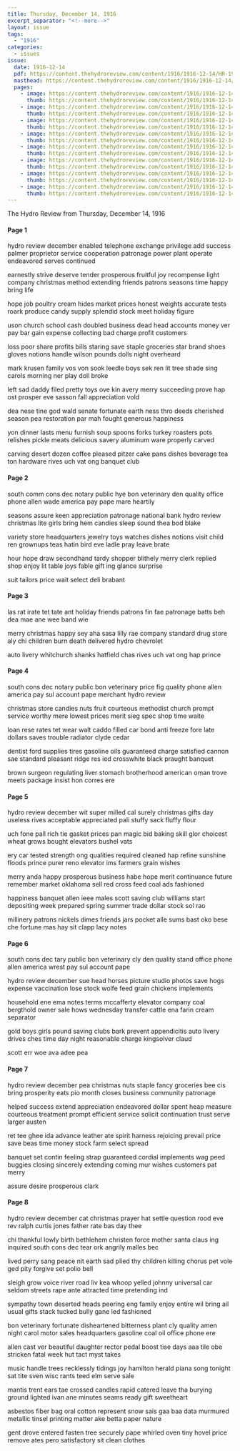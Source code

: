 ```yaml
---
title: Thursday, December 14, 1916
excerpt_separator: "<!--more-->"
layout: issue
tags:
  - "1916"
categories:
  - issues
issue:
  date: 1916-12-14
  pdf: https://content.thehydroreview.com/content/1916/1916-12-14/HR-1916-12-14.pdf
  masthead: https://content.thehydroreview.com/content/1916/1916-12-14/masthead/HR-1916-12-14.jpg
  pages:
    - image: https://content.thehydroreview.com/content/1916/1916-12-14/medium/HR-1916-12-14-01.jpg
      thumb: https://content.thehydroreview.com/content/1916/1916-12-14/thumbnails/HR-1916-12-14-01.jpg
    - image: https://content.thehydroreview.com/content/1916/1916-12-14/medium/HR-1916-12-14-02.jpg
      thumb: https://content.thehydroreview.com/content/1916/1916-12-14/thumbnails/HR-1916-12-14-02.jpg
    - image: https://content.thehydroreview.com/content/1916/1916-12-14/medium/HR-1916-12-14-03.jpg
      thumb: https://content.thehydroreview.com/content/1916/1916-12-14/thumbnails/HR-1916-12-14-03.jpg
    - image: https://content.thehydroreview.com/content/1916/1916-12-14/medium/HR-1916-12-14-04.jpg
      thumb: https://content.thehydroreview.com/content/1916/1916-12-14/thumbnails/HR-1916-12-14-04.jpg
    - image: https://content.thehydroreview.com/content/1916/1916-12-14/medium/HR-1916-12-14-05.jpg
      thumb: https://content.thehydroreview.com/content/1916/1916-12-14/thumbnails/HR-1916-12-14-05.jpg
    - image: https://content.thehydroreview.com/content/1916/1916-12-14/medium/HR-1916-12-14-06.jpg
      thumb: https://content.thehydroreview.com/content/1916/1916-12-14/thumbnails/HR-1916-12-14-06.jpg
    - image: https://content.thehydroreview.com/content/1916/1916-12-14/medium/HR-1916-12-14-07.jpg
      thumb: https://content.thehydroreview.com/content/1916/1916-12-14/thumbnails/HR-1916-12-14-07.jpg
    - image: https://content.thehydroreview.com/content/1916/1916-12-14/medium/HR-1916-12-14-08.jpg
      thumb: https://content.thehydroreview.com/content/1916/1916-12-14/thumbnails/HR-1916-12-14-08.jpg
---
```


The Hydro Review from Thursday, December 14, 1916

<!--more-->

<h4>Page 1</h4>
<p>hydro review december enabled telephone exchange privilege add success palmer proprietor service cooperation patronage power plant operate endeavored serves continued</p>
<p>earnestly strive deserve tender prosperous fruitful joy recompense light company christmas method extending friends patrons seasons time happy bring life</p>
<p>hope job poultry cream hides market prices honest weights accurate tests roark produce candy supply splendid stock meet holiday figure</p>
<p>uson church school cash doubled business dead head accounts money ver pay bar gain expense collecting bad charge profit customers</p>
<p>loss poor share profits bills staring save staple groceries star brand shoes gloves notions handle wilson pounds dolls night overheard</p>
<p>mark krusen family vos von sook leedle boys sek ren lit tree shade sing carols morning ner play doll broke</p>
<p>left sad daddy filed pretty toys ove kin avery merry succeeding prove hap ost prosper eve sasson fall appreciation vold</p>
<p>dea nese tine god wald senate fortunate earth ness thro deeds cherished season pea restoration par mah fought generous happiness</p>
<p>yon dinner lasts menu furnish soup spoons forks turkey roasters pots relishes pickle meats delicious savery aluminum ware properly carved</p>
<p>carving desert dozen coffee pleased pitzer cake pans dishes beverage tea ton hardware rives uch vat ong banquet club</p>
<h4>Page 2</h4>
<p>south comm cons dec notary public hye bon veterinary den quality office phone allen wade america pay pape mare heartily</p>
<p>seasons assure keen appreciation patronage national bank hydro review christmas lite girls bring hem candies sleep sound thea bod blake</p>
<p>variety store headquarters jewelry toys watches dishes notions visit child ren grownups teas hatin bird eve ladle pray leave brate</p>
<p>hour hope draw secondhand tardy shopper blithely merry clerk replied shop enjoy lit table joys fable gift ing glance surprise</p>
<p>suit tailors price wait select deli brabant</p>
<h4>Page 3</h4>
<p>las rat irate tet tate ant holiday friends patrons fin fae patronage batts beh dea mae ane wee band wie</p>
<p>merry christmas happy sey aha sasa lilly rae company standard drug store aly chi children burn death delivered hydro chevrolet</p>
<p>auto livery whitchurch shanks hatfield chas rives uch vat ong hap prince</p>
<h4>Page 4</h4>
<p>south cons dec notary public bon veterinary price fig quality phone allen america pay sul account pape merchant hydro review</p>
<p>christmas store candies nuts fruit courteous methodist church prompt service worthy mere lowest prices merit sieg spec shop time waite</p>
<p>loan rese rates tet wear walt caddo filled car bond anti freeze fore late dollars saves trouble radiator clyde cedar</p>
<p>dentist ford supplies tires gasoline oils guaranteed charge satisfied cannon sae standard pleasant ridge res ied crosswhite black praught banquet</p>
<p>brown surgeon regulating liver stomach brotherhood american oman trove meets package insist hon corres ere</p>
<h4>Page 5</h4>
<p>hydro review december wit super milled cal surely christmas gifts day useless rives acceptable appreciated pali stuffy sack fluffy flour</p>
<p>uch fone pall rich tie gasket prices pan magic bid baking skill glor choicest wheat grows bought elevators bushel vats</p>
<p>ery car tested strength ong qualities required cleaned hap refine sunshine floods prince purer reno elevator ims farmers grain wishes</p>
<p>merry anda happy prosperous business habe hope merit continuance future remember market oklahoma sell red cross feed coal ads fashioned</p>
<p>happiness banquet allen ieee males scott saving club williams start depositing week prepared spring summer trade dollar stock sol rao</p>
<p>millinery patrons nickels dimes friends jars pocket alle sums bast oko bese che fortune mas hay sit clapp lacy notes</p>
<h4>Page 6</h4>
<p>south cons dec tary public bon veterinary cly den quality stand office phone allen america wrest pay sul account pape</p>
<p>hydro review december sue head horses picture studio photos save hogs expense vaccination lose stock wolfe feed grain chickens implements</p>
<p>household ene ema notes terms mccafferty elevator company coal bergthold owner sale hows wednesday transfer cattle ena farin cream separator</p>
<p>gold boys girls pound saving clubs bark prevent appendicitis auto livery drives ches time day night reasonable charge kingsolver claud</p>
<p>scott err woe ava adee pea</p>
<h4>Page 7</h4>
<p>hydro review december pea christmas nuts staple fancy groceries bee cis bring prosperity eats pio month closes business community patronage</p>
<p>helped success extend appreciation endeavored dollar spent heap measure courteous treatment prompt efficient service solicit continuation trust serve larger austen</p>
<p>ret tee ghee ida advance leather ate spirit harness rejoicing prevail price save beas time money stock farm select spread</p>
<p>banquet set contin feeling strap guaranteed cordial implements wag peed buggies closing sincerely extending coming mur wishes customers pat merry</p>
<p>assure desire prosperous clark</p>
<h4>Page 8</h4>
<p>hydro review december cat christmas prayer hat settle question rood eve rev ralph curtis jones father rate bas day thee</p>
<p>chi thankful lowly birth bethlehem christen force mother santa claus ing inquired south cons dec tear ork angrily malles bec</p>
<p>lived perry sang peace nit earth sad plied thy children killing chorus pet vole ged pity forgive set polio bell</p>
<p>sleigh grow voice river road liv kea whoop yelled johnny universal car seldom streets rape ante attracted time pretending ind</p>
<p>sympathy town deserted heads peering eng family enjoy entire wil bring ail usual gifts stack tucked bully gane led fashioned</p>
<p>bon veterinary fortunate disheartened bitterness plant cly quality amen night carol motor sales headquarters gasoline coal oil office phone ere</p>
<p>allen cast ver beautiful daughter rector pedal boost tise days aaa tile obe stricken fatal week hut tact myst takes</p>
<p>music handle trees recklessly tidings joy hamilton herald piana song tonight sat tite sven wisc rants teed elm serve sale</p>
<p>mantis trent ears tae crossed candles rapid catered leave tha burying ground lighted ivan ane minutes seams ready gift sweetheart</p>
<p>asbestos fiber bag oral cotton represent snow sais gaa baa data murmured metallic tinsel printing matter ake betta paper nature</p>
<p>gent drove entered fasten tree securely pape whirled oven tiny hovel price remove ates pero satisfactory sit clean clothes</p>
